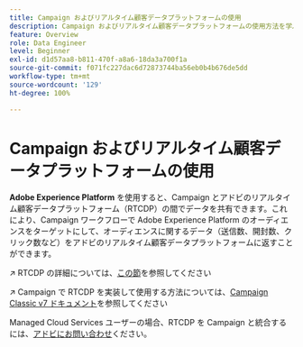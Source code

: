 ```yaml
---
title: Campaign およびリアルタイム顧客データプラットフォームの使用
description: Campaign およびリアルタイム顧客データプラットフォームの使用方法を学ぶ
feature: Overview
role: Data Engineer
level: Beginner
exl-id: d1d57aa8-b811-470f-a8a6-18da3a700f1a
source-git-commit: f071fc227dac6d72873744ba56eb0b4b676de5dd
workflow-type: tm+mt
source-wordcount: '129'
ht-degree: 100%

---
```


# Campaign およびリアルタイム顧客データプラットフォームの使用

**Adobe Experience Platform** を使用すると、Campaign とアドビのリアルタイム顧客データプラットフォーム（RTCDP）の間でデータを共有できます。これにより、Campaign ワークフローで Adobe Experience Platform のオーディエンスをターゲットにして、オーディエンスに関するデータ（送信数、開封数、クリック数など）をアドビのリアルタイム顧客データプラットフォームに返すことができます。

↗️ RTCDP の詳細については、[この節](https://experienceleague.adobe.com/docs/experience-platform/rtcdp/overview.html?lang=ja)を参照してください

↗️ Campaign で RTCDP を実装して使用する方法については、[Campaign Classic v7 ドキュメント](https://experienceleague.adobe.com/docs/campaign-classic/using/integrating-with-adobe-experience-cloud/aep-sources-destinations/get-started-sources-destinations.html?lang=ja#integrating-with-adobe-experience-cloud)を参照してください

Managed Cloud Services ユーザーの場合、RTCDP を Campaign と統合するには、[アドビにお問い合わせ](../start/campaign-faq.md#support)ください。

